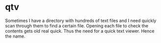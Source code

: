 # qtv

Sometimes I have a directory with hundreds of text files and I need quickly scan through them to find a certain file.  Opening  each file to check the contents gets old real quick.
Thus the need for a quick text viewer.
Hence the name.
